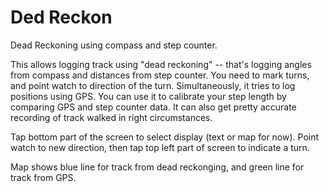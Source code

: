 # Ded Reckon

Dead Reckoning using compass and step counter.

This allows logging track using "dead reckoning" -- that's logging
angles from compass and distances from step counter. You need to mark
turns, and point watch to direction of the turn. Simultaneously, it
tries to log positions using GPS. You can use it to calibrate your
step length by comparing GPS and step counter data. It can also get
pretty accurate recording of track walked in right circumstances.

Tap bottom part of the screen to select display (text or map for
now). Point watch to new direction, then tap top left part of screen
to indicate a turn.

Map shows blue line for track from dead reckonging, and green line for
track from GPS.
